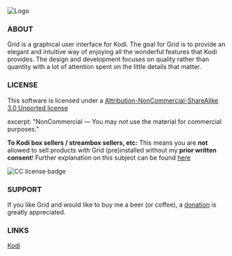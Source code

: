 ![Logo](http://i.imgur.com/n8paldq.png)

### ABOUT
Grid is a graphical user interface for Kodi. The goal for Grid is to provide an elegant and intuitive way of enjoying all the wonderful features that Kodi provides. The design and development focuses on quality rather than quantity with a lot of attention spent on the little details that matter.


### LICENSE
This software is licensed under a [Attribution-NonCommercial-ShareAlike 3.0 Unported license](http://creativecommons.org/licenses/by-nc-sa/3.0/)

excerpt:
"NonCommercial — You may *not* use the material for commercial purposes."

**To Kodi box sellers / streambox sellers, etc:**
This means you are **not** allowed to sell products with Grid (pre)installed without my **prior written consent**! Further explanation on this subject can be found [here](https://github.com/jeroenpardon/skin.grid/wiki/License-&-terms-of-use)

![CC license badge](http://mirrors.creativecommons.org/presskit/buttons/80x15/png/by-nc-sa.png)

### SUPPORT
If you like Grid and would like to buy me a beer (or coffee), a [donation](http://bit.ly/refocusdonate) is greatly appreciated.

### LINKS
[Kodi](http://www.kodi.tv/)
